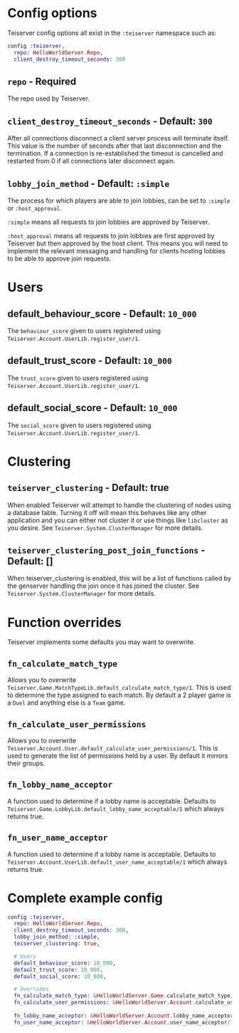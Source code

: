 # Config options
Teiserver config options all exist in the `:teiserver` namespace such as:

```elixir
config :teiserver,
  repo: HelloWorldServer.Repo,
  client_destroy_timeout_seconds: 300
```

## `repo` - Required
The repo used by Teiserver.

## `client_destroy_timeout_seconds` - Default: `300`
After all connections disconnect a client server process will terminate itself. This value is the number of seconds after that last disconnection and the termination. If a connection is re-established the timeout is cancelled and restarted from 0 if all connections later disconnect again.

## `lobby_join_method` - Default: `:simple`
The process for which players are able to join lobbies, can be set to `:simple` or `:host_approval`.

`:simple` means all requests to join lobbies are approved by Teiserver.

`:host_approval` means all requests to join lobbies are first approved by Teiserver but then approved by the host client. This means you will need to implement the relevant messaging and handling for clients hosting lobbies to be able to approve join requests.

# Users
## default_behaviour_score - Default: `10_000`
The `behaviour_score` given to users registered using `Teiserver.Account.UserLib.register_user/1`.

## default_trust_score - Default: `10_000`
The `trust_score` given to users registered using `Teiserver.Account.UserLib.register_user/1`.

## default_social_score - Default: `10_000`
The `social_score` given to users registered using `Teiserver.Account.UserLib.register_user/1`.

# Clustering
## `teiserver_clustering` - Default: true
When enabled Teiserver will attempt to handle the clustering of nodes using a database table. Turning it off will mean this behaves like any other application and you can either not cluster it or use things like `libcluster` as you desire. See `Teiserver.System.ClusterManager` for more details.

## `teiserver_clustering_post_join_functions` - Default: []
When teiserver_clustering is enabled, this will be a list of functions called by the genserver handling the join once it has joined the cluster. See `Teiserver.System.ClusterManager` for more details.

# Function overrides
Teiserver implements some defaults you may want to overwrite.

## `fn_calculate_match_type`
Allows you to overwrite `Teiserver.Game.MatchTypeLib.default_calculate_match_type/1`. This is used to determine the type assigned to each match. By default a 2 player game is a `Duel` and anything else is a `Team` game.

## `fn_calculate_user_permissions`
Allows you to overwrite `Teiserver.Account.User.default_calculate_user_permissions/1`. This is used to generate the list of permissions held by a user. By default it mirrors their groups.

## `fn_lobby_name_acceptor`
A function used to determine if a lobby name is acceptable. Defaults to `Teiserver.Game.LobbyLib.default_lobby_name_acceptable/1` which always returns true.

## `fn_user_name_acceptor`
A function used to determine if a lobby name is acceptable. Defaults to `Teiserver.Account.UserLib.default_user_name_acceptable/1` which always returns true.


# Complete example config
```elixir
config :teiserver,
  repo: HelloWorldServer.Repo,
  client_destroy_timeout_seconds: 300,
  lobby_join_method: :simple,
  teiserver_clustering: true,

  # Users
  default_behaviour_score: 10_000,
  default_trust_score: 10_000,
  default_social_score: 10_000,

  # Overrides
  fn_calculate_match_type: &HelloWorldServer.Game.calculate_match_type/1,
  fn_calculate_user_permissions: &HelloWorldServer.Account.calculate_user_permissions/1,
  
  fn_lobby_name_acceptor: &HelloWorldServer.Account.lobby_name_acceptor/1,
  fn_user_name_acceptor: &HelloWorldServer.Account.user_name_acceptor/1,
```
